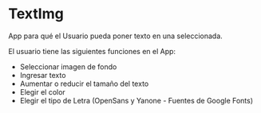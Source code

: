 TextImg
=======

App para qué el Usuario pueda poner texto en una seleccionada.

El usuario tiene las siguientes funciones en el App:
- Seleccionar imagen de fondo
- Ingresar texto
- Aumentar o reducir el tamaño del texto
- Elegir el color
- Elegir el tipo de Letra (OpenSans y Yanone - Fuentes de Google Fonts)
